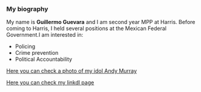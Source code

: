 

### My biography

My name is **Guillermo Guevara** and I am second year MPP at Harris. Before coming to Harris, I held several positions at the Mexican Federal Government.I am interested in:

- Policing
- Crime prevention
- Political Accountability

[Here you can check a photo of my idol Andy Murray](https://en.wikipedia.org/wiki/Andy_Murray#/media/File:Andy_Murray_(44087043305).jpg)

[Here you can check my linkdl page](https://www.linkedin.com/feed/?trk=guest_homepage-basic_nav-header-signin)